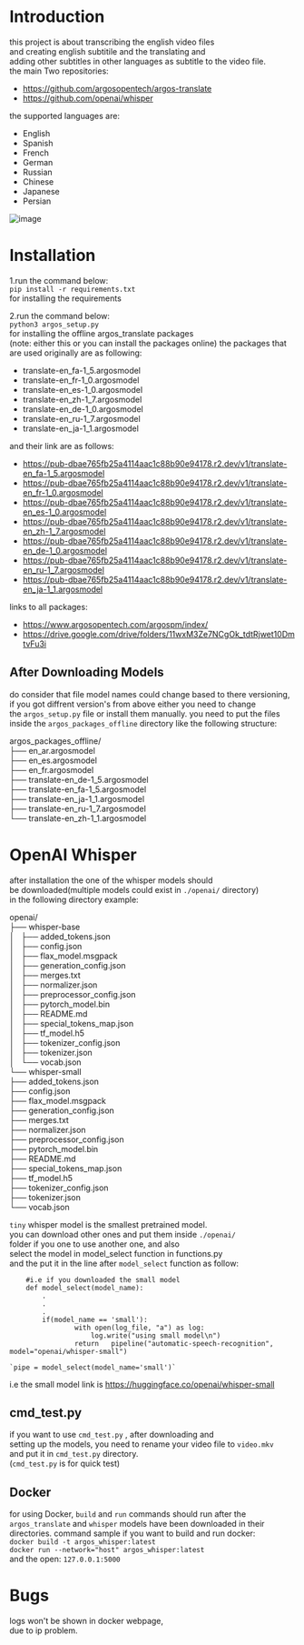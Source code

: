 # Introduction
this project is about transcribing the english video files  
and creating english subtitile and the translating and  
adding other subtitles in other languages as subtitle
to the video file.  
the main Two repositories:  
- https://github.com/argosopentech/argos-translate  
- https://github.com/openai/whisper  
  
the supported languages are:  
- English
- Spanish
- French
- German
- Russian
- Chinese
- Japanese
- Persian
  

![image](https://github.com/guipelder/whisper_argos/assets/79325164/0efd80d2-09e4-4bc8-86fb-2d788135a56c)  
  

# Installation
1.run the command below:  
`pip install -r requirements.txt`  
for installing the requirements  

2.run the command below:  
`python3 argos_setup.py`   
for installing the offline argos_translate packages  
(note: either this or you can install the packages online)
the packages that are used originally are as following:

  
- translate-en_fa-1_5.argosmodel  
- translate-en_fr-1_0.argosmodel
- translate-en_es-1_0.argosmodel  
- translate-en_zh-1_7.argosmodel  
- translate-en_de-1_0.argosmodel  
- translate-en_ru-1_7.argosmodel  
- translate-en_ja-1_1.argosmodel
  
and their link are as follows:  

- https://pub-dbae765fb25a4114aac1c88b90e94178.r2.dev/v1/translate-en_fa-1_5.argosmodel  
- https://pub-dbae765fb25a4114aac1c88b90e94178.r2.dev/v1/translate-en_fr-1_0.argosmodel  
- https://pub-dbae765fb25a4114aac1c88b90e94178.r2.dev/v1/translate-en_es-1_0.argosmodel  
- https://pub-dbae765fb25a4114aac1c88b90e94178.r2.dev/v1/translate-en_zh-1_7.argosmodel  
- https://pub-dbae765fb25a4114aac1c88b90e94178.r2.dev/v1/translate-en_de-1_0.argosmodel  
- https://pub-dbae765fb25a4114aac1c88b90e94178.r2.dev/v1/translate-en_ru-1_7.argosmodel  
- https://pub-dbae765fb25a4114aac1c88b90e94178.r2.dev/v1/translate-en_ja-1_1.argosmodel  
  
links to all packages:  
- https://www.argosopentech.com/argospm/index/  
- https://drive.google.com/drive/folders/11wxM3Ze7NCgOk_tdtRjwet10DmtvFu3i

## After Downloading Models

do consider that file model names could change based to there versioning, 
if you got diffrent version's from above either you need to change   
the `argos_setup.py` file or install them manually. 
you need to put the files inside the `argos_packages_offline`
directory like the following structure:   
  
argos_packages_offline/  
├── en_ar.argosmodel  
├── en_es.argosmodel  
├── en_fr.argosmodel  
├── translate-en_de-1_5.argosmodel  
├── translate-en_fa-1_5.argosmodel  
├── translate-en_ja-1_1.argosmodel  
├── translate-en_ru-1_7.argosmodel  
└── translate-en_zh-1_1.argosmodel  
  

# OpenAI Whisper
after installation the one of the whisper models should  
be downloaded(multiple models could exist in `./openai/` directory)  
in the following directory example:  
  
openai/  
├── whisper-base  
│   ├── added_tokens.json  
│   ├── config.json  
│   ├── flax_model.msgpack  
│   ├── generation_config.json  
│   ├── merges.txt  
│   ├── normalizer.json  
│   ├── preprocessor_config.json  
│   ├── pytorch_model.bin  
│   ├── README.md  
│   ├── special_tokens_map.json  
│   ├── tf_model.h5  
│   ├── tokenizer_config.json  
│   ├── tokenizer.json  
│   └── vocab.json  
└── whisper-small  
    ├── added_tokens.json  
    ├── config.json  
    ├── flax_model.msgpack  
    ├── generation_config.json  
    ├── merges.txt  
    ├── normalizer.json  
    ├── preprocessor_config.json  
    ├── pytorch_model.bin  
    ├── README.md  
    ├── special_tokens_map.json  
    ├── tf_model.h5  
    ├── tokenizer_config.json  
    ├── tokenizer.json  
    └── vocab.json  
 
`tiny` whisper model is the smallest pretrained model.    
you can download other ones and put them inside `./openai/`  
folder if you one to use another one, and also   
select the model in model_select function in functions.py  
and the put it in the line after `model_select` function as follow:
      
```
	#i.e if you downloaded the small model  
	def model_select(model_name):  
		.  
		.  
		.  
	 	if(model_name == 'small'):  
        		with open(log_file, "a") as log:  
            		log.write("using small model\n")  
        		return   pipeline("automatic-speech-recognition", model="openai/whisper-small")  
```
  	`pipe = model_select(model_name='small')`  
i.e the small model link is https://huggingface.co/openai/whisper-small  

## cmd_test.py
if you want to use `cmd_test.py` , after downloading and  
setting up the models, you need to rename your video file to `video.mkv`  
and put it in `cmd_test.py` directory.  
(`cmd_test.py` is for quick test)

## Docker
for using  Docker, `build` and `run` commands should
run after the `argos_translate` and `whisper` models 
have been downloaded in their directories.
command sample if you want to build and run docker:    
`docker build -t argos_whisper:latest`  
`docker run --network="host" argos_whisper:latest `  
and the open: 
`127.0.0.1:5000`  

# Bugs
logs won't be shown in docker webpage,  
due to ip problem.
 
